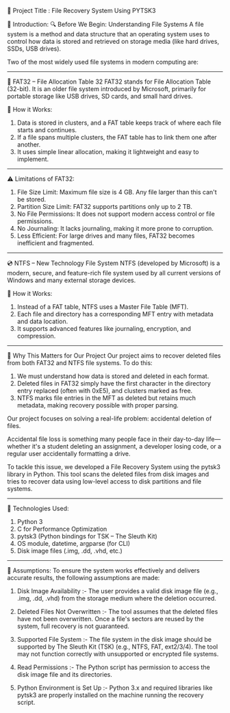 🔰 Project Title  :  File Recovery System Using PYTSK3

👋 Introduction:
🔍 Before We Begin: Understanding File Systems
A file system is a method and data structure that an operating system uses to control how data is stored and retrieved on storage media (like hard drives, SSDs, USB drives).

Two of the most widely used file systems in modern computing are:
_____________________________________________________________________________________________________________________________________________________________________________________________

📁 FAT32 – File Allocation Table 32
FAT32 stands for File Allocation Table (32-bit). It is an older file system introduced by Microsoft, primarily for portable storage like USB drives, SD cards, and small hard drives.

🧠 How it Works:
1. Data is stored in clusters, and a FAT table keeps track of where each file starts and continues.
2. If a file spans multiple clusters, the FAT table has to link them one after another.
3. It uses simple linear allocation, making it lightweight and easy to implement.
_____________________________________________________________________________________________________________________________________________________________________________________________

⚠️ Limitations of FAT32:
1. File Size Limit: Maximum file size is 4 GB. Any file larger than this can't be stored.
3. Partition Size Limit: FAT32 supports partitions only up to 2 TB.
4. No File Permissions: It does not support modern access control or file permissions.
5. No Journaling: It lacks journaling, making it more prone to corruption.
6. Less Efficient: For large drives and many files, FAT32 becomes inefficient and fragmented.
_____________________________________________________________________________________________________________________________________________________________________________________________

💿 NTFS – New Technology File System
NTFS (developed by Microsoft) is a modern, secure, and feature-rich file system used by all current versions of Windows and many external storage devices.

🧠 How it Works:
1. Instead of a FAT table, NTFS uses a Master File Table (MFT).
2. Each file and directory has a corresponding MFT entry with metadata and data location.
3. It supports advanced features like journaling, encryption, and compression.
_____________________________________________________________________________________________________________________________________________________________________________________________

🔧 Why This Matters for Our Project
Our project aims to recover deleted files from both FAT32 and NTFS file systems. To do this:

1. We must understand how data is stored and deleted in each format.
2. Deleted files in FAT32 simply have the first character in the directory entry replaced (often with 0xE5), and clusters marked as free.
3. NTFS marks file entries in the MFT as deleted but retains much metadata, making recovery possible with proper parsing.

Our project focuses on solving a real-life problem: accidental deletion of files.

Accidental file loss is something many people face in their day-to-day life—whether it's a student deleting an assignment, a developer losing code, or a regular user accidentally formatting a drive.

To tackle this issue, we developed a File Recovery System using the pytsk3 library in Python.
This tool scans the deleted files from disk images and tries to recover data using low-level access to disk partitions and file systems.
_____________________________________________________________________________________________________________________________________________________________________________________________

🧠 Technologies Used:
1. Python 3
2. C for Performance Optimization
3. pytsk3 (Python bindings for TSK – The Sleuth Kit)
4. OS module, datetime, argparse (for CLI)
5. Disk image files (.img, .dd, .vhd, etc.)
_____________________________________________________________________________________________________________________________________________________________________________________________

📌 Assumptions:
To ensure the system works effectively and delivers accurate results, the following assumptions are made:

1. Disk Image Availability :- The user provides a valid disk image file (e.g., .img, .dd, .vhd) from the storage medium where the deletion occurred.

2. Deleted Files Not Overwritten :- The tool assumes that the deleted files have not been overwritten. Once a file's sectors are reused by the system, full recovery is not guaranteed.

3. Supported File System :- The file system in the disk image should be supported by The Sleuth Kit (TSK) (e.g., NTFS, FAT, ext2/3/4). The tool may not function correctly with unsupported or encrypted file systems.

4. Read Permissions :- The Python script has permission to access the disk image file and its directories.

5. Python Environment is Set Up :- Python 3.x and required libraries like pytsk3 are properly installed on the machine running the recovery script.

